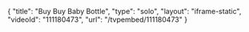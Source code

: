 {
    "title": "Buy Buy Baby Bottle",
    "type": "solo",
    "layout": "iframe-static",
    "videoId": "111180473",
    "url": "\/tvpembed\/111180473"
}